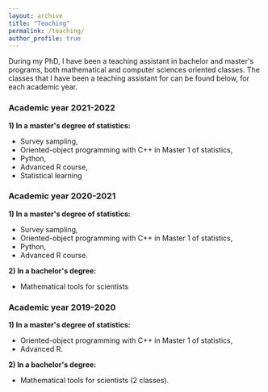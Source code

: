 ```yaml
---
layout: archive
title: "Teaching"
permalink: /teaching/
author_profile: true
---
```


During my PhD, I have been a teaching assistant in bachelor and master's programs, both mathematical and computer sciences oriented classes.
The classes that I have been a teaching assistant for can be found below, for each academic year.

### Academic year 2021-2022 

**1) In a master's degree of statistics:**
- Survey sampling, 
- Oriented-object programming with C++ in Master 1 of statistics,
- Python,
- Advanced R course,
- Statistical learning

### Academic year 2020-2021

**1) In a master's degree of statistics:**
- Survey sampling, 
- Oriented-object programming with C++ in Master 1 of statistics,
- Python,
- Advanced R course.

**2) In a bachelor's degree:**
- Mathematical tools for scientists


### Academic year 2019-2020

**1) In a master's degree of statistics:**
- Oriented-object programming with C++ in Master 1 of statistics,
- Advanced R.

**2) In a bachelor's degree:**
- Mathematical tools for scientists (2 classes).


